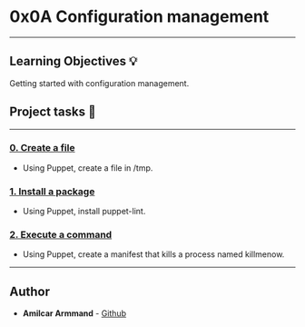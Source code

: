 # 0x0A Configuration management

---

## Learning Objectives :bulb:

Getting started with configuration management.


## Project tasks :wrench:
---

### [0. Create a file](./0-create_a_file.pp)
* Using Puppet, create a file in /tmp.


### [1. Install a package](./1-install_a_package.pp)
* Using Puppet, install puppet-lint.


### [2. Execute a command](./2-execute_a_command.pp)
* Using Puppet, create a manifest that kills a process named killmenow.

---

## Author
* **Amilcar Armmand** - [Github](https://github.com/AmilcarArmmand)
